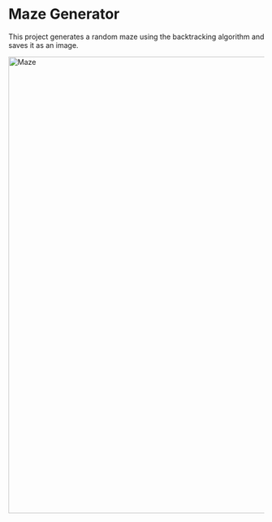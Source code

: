 # Maze Generator

This project generates a random maze using the backtracking algorithm and saves it as an image.

<img src="./maze.png" alt="Maze" width="900">

